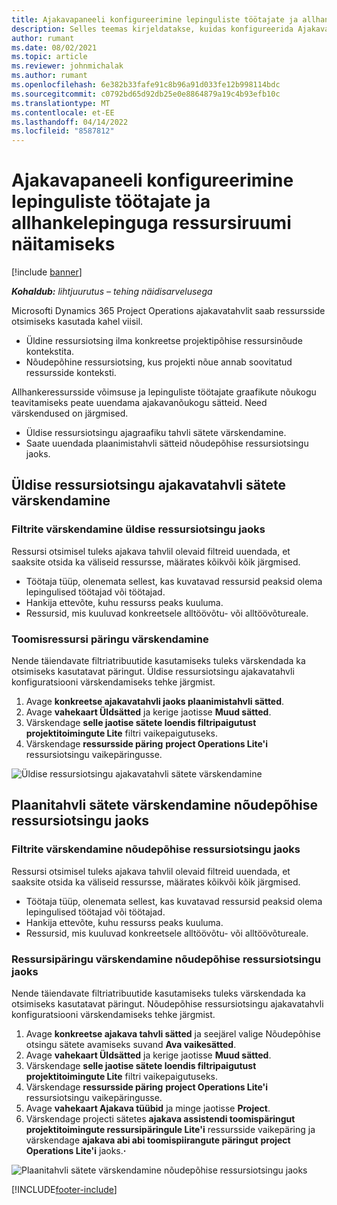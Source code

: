 ```yaml
---
title: Ajakavapaneeli konfigureerimine lepinguliste töötajate ja allhankelepinguga ressursiruumi näitamiseks
description: Selles teemas kirjeldatakse, kuidas konfigureerida Ajakava tahvlit Microsoftis Dynamics 365 Project Operations, et kuvada alltöövõtu ressursimaht projekti ressursivajaduste täitmisel.
author: rumant
ms.date: 08/02/2021
ms.topic: article
ms.reviewer: johnmichalak
ms.author: rumant
ms.openlocfilehash: 6e382b33fafe91c8b96a91d033fe12b998114bdc
ms.sourcegitcommit: c0792bd65d92db25e0e8864879a19c4b93efb10c
ms.translationtype: MT
ms.contentlocale: et-EE
ms.lasthandoff: 04/14/2022
ms.locfileid: "8587812"
---
```

# <a name="configure-schedule-board-to-show-contract-workers-and-subcontracted-capacity"></a>Ajakavapaneeli konfigureerimine lepinguliste töötajate ja allhankelepinguga ressursiruumi näitamiseks 

[!include [banner](../../includes/dataverse-preview.md)]

_**Kohaldub:** lihtjuurutus – tehing näidisarvelusega_

Microsofti Dynamics 365 Project Operations ajakavatahvlit saab ressursside otsimiseks kasutada kahel viisil.

- Üldine ressursiotsing ilma konkreetse projektipõhise ressursinõude kontekstita.
- Nõudepõhine ressursiotsing, kus projekti nõue annab soovitatud ressursside konteksti.

Allhankeressursside võimsuse ja lepinguliste töötajate graafikute nõukogu teavitamiseks peate uuendama ajakavanõukogu sätteid. Need värskendused on järgmised. 
- Üldise ressursiotsingu ajagraafiku tahvli sätete värskendamine.
- Saate uuendada plaanimistahvli sätteid nõudepõhise ressursiotsingu jaoks.

## <a name="update-schedule-board-settings-for-general-resource-search"></a>Üldise ressursiotsingu ajakavatahvli sätete värskendamine
### <a name="update-filters-for-general-resource-search"></a>Filtrite värskendamine üldise ressursiotsingu jaoks
Ressursi otsimisel tuleks ajakava tahvlil olevaid filtreid uuendada, et saaksite otsida ka väliseid ressursse, määrates kõikvõi kõik järgmised.
  - Töötaja tüüp, olenemata sellest, kas kuvatavad ressursid peaksid olema lepingulised töötajad või töötajad.
  - Hankija ettevõte, kuhu ressurss peaks kuuluma.
  - Ressursid, mis kuuluvad konkreetsele alltöövõtu- või alltöövõtureale.
    
### <a name="update-retrieve-resource-query"></a>Toomisressursi päringu värskendamine
Nende täiendavate filtriatribuutide kasutamiseks tuleks värskendada ka otsimiseks kasutatavat päringut. Üldise ressursiotsingu ajakavatahvli konfiguratsiooni värskendamiseks tehke järgmist.  
1. Avage **konkreetse ajakavatahvli jaoks plaanimistahvli sätted**.
2. Avage **vahekaart Üldsätted** ja kerige jaotisse **Muud sätted**.
3. Värskendage **selle jaotise sätete loendis filtripaigutust** **projektitoimingute Lite** filtri vaikepaigutuseks.
4. Värskendage **ressursside päring** **project Operations Lite'i** ressursiotsingu vaikepäringusse.

![Üldise ressursiotsingu ajakavatahvli sätete värskendamine](../media/BoardSettings.png)  

## <a name="update-schedule-board-settings-for-requirementbased-resource-search"></a>Plaanitahvli sätete värskendamine nõudepõhise ressursiotsingu jaoks
### <a name="update-filters-for-requirement-specific-resource-search"></a>Filtrite värskendamine nõudepõhise ressursiotsingu jaoks 
Ressursi otsimisel tuleks ajakava tahvlil olevaid filtreid uuendada, et saaksite otsida ka väliseid ressursse, määrates kõikvõi kõik järgmised.
 - Töötaja tüüp, olenemata sellest, kas kuvatavad ressursid peaksid olema lepingulised töötajad või töötajad.
 - Hankija ettevõte, kuhu ressurss peaks kuuluma.
 - Ressursid, mis kuuluvad konkreetsele alltöövõtu- või alltöövõtureale.

### <a name="update-retrieve-resource-query-for-requirement-specific-resource-search"></a>Ressursipäringu värskendamine nõudepõhise ressursiotsingu jaoks 
Nende täiendavate filtriatribuutide kasutamiseks tuleks värskendada ka otsimiseks kasutatavat päringut. Nõudepõhise ressursiotsingu ajakavatahvli konfiguratsiooni värskendamiseks tehke järgmist.

1. Avage **konkreetse ajakava tahvli sätted** ja seejärel valige Nõudepõhise otsingu sätete avamiseks suvand **Ava vaikesätted**.
2. Avage **vahekaart Üldsätted** ja kerige jaotisse **Muud sätted**.
3. Värskendage **selle jaotise sätete loendis filtripaigutust** **projektitoimingute Lite** filtri vaikepaigutuseks.
4. Värskendage **ressursside päring** **project Operations Lite'i** ressursiotsingu vaikepäringusse.
5. Avage **vahekaart Ajakava tüübid** ja minge jaotisse **Project**.
6. Värskendage projecti sätetes **ajakava assistendi toomispäringut** **projektitoimingute ressursipäringule Lite'i** ressursside vaikepäring ja värskendage **ajakava abi abi toomispiirangute päringut** **project Operations Lite'i** jaoks.**·**

![Plaanitahvli sätete värskendamine nõudepõhise ressursiotsingu jaoks](../media/SASettings.png)  

[!INCLUDE[footer-include](../../includes/footer-banner.md)]
